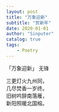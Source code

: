 ```yaml
---
layout: post
title: "万象迎新"
subtitle: "贺新年"
date: 2020-01-01
author: "Sinputer"
catalog: true
tags: 
    - Poetry
---
```

「万象迎新」  无锋   

三更灯火九州同，   
几尽焚香一岁终。   
旧树吟辞南落雁，   
新阳照暖北国榕。    